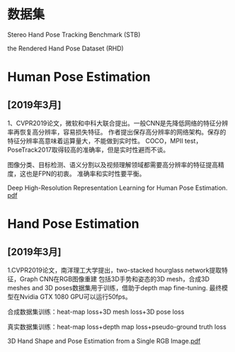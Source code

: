 
# 数据集

Stereo Hand Pose Tracking Benchmark (STB)

the Rendered Hand Pose Dataset (RHD)


# Human Pose Estimation



## [2019年3月]

1、CVPR2019论文，微软和中科大联合提出。一般CNN是先降低网络的特征分辨率再恢复高分辨率，容易损失特征。
作者提出保存高分辨率的网络架构。保存的特征分辨率高意味着运算量大，不能做到实时性。
COCO，MPII test，PoseTrack2017取得较高的准确率，但是实时性避而不谈。

图像分类、目标检测、语义分割以及视频理解领域都需要高分辨率的特征提高精度，这也是FPN的初衷。
准确率和实时性要平衡。

Deep High-Resolution Representation Learning for Human Pose Estimation. [pdf](http://cn.arxiv.org/pdf/1902.09212.pdf)



# Hand Pose Estimation

## [2019年3月]

1.CVPR2019论文，南洋理工大学提出，two-stacked hourglass network提取特征，Graph CNN在RGB图像重建
包括3D手势和姿态的3D mesh，合成3D meshes and 3D poses数据集用于训练，借助于depth map fine-tuning.
最终模型在Nvidia GTX 1080 GPU可以运行50fps。

合成数据集训练：heat-map loss+3D mesh loss+3D pose loss

真实数据集训练：heat-map loss+depth map loss+pseudo-ground truth loss

3D Hand Shape and Pose Estimation from a Single RGB Image.[pdf](https://arxiv.org/pdf/1903.00812.pdf)

